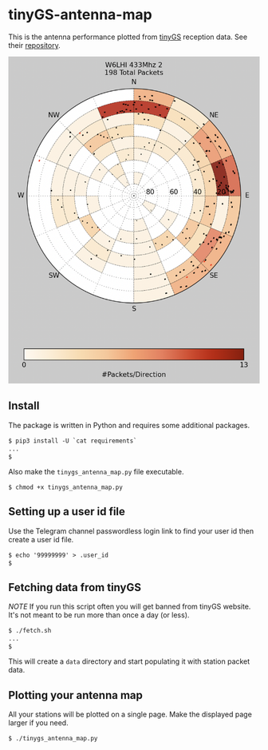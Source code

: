 # tinyGS-antenna-map
This is the antenna performance plotted from [tinyGS](https://tinygs.com) reception data. See their [repository](https://github.com/G4lile0/tinyGS).

![W6LHI 433Mhhz 2](/doc/images/W6LHI_433Mhz_2.png?raw=true "W6LHI 433Mhhz 2")

## Install

The package is written in Python and requires some additional packages.
```
$ pip3 install -U `cat requirements`
...
$
```

Also make the `tinygs_antenna_map.py` file executable.
```
$ chmod +x tinygs_antenna_map.py
```

## Setting up a user id file

Use the Telegram channel passwordless login link to find your user id then create a user id file.
```
$ echo '99999999' > .user_id
$
```

## Fetching data from tinyGS

*NOTE* If you run this script often you will get banned from tinyGS website. It's not meant to be run more than once a day (or less).
```
$ ./fetch.sh
...
$
```
This will create a `data` directory and start populating it with station packet data.

## Plotting your antenna map
All your stations will be plotted on a single page. Make the displayed page larger if you need.
```
$ ./tinygs_antenna_map.py
```

